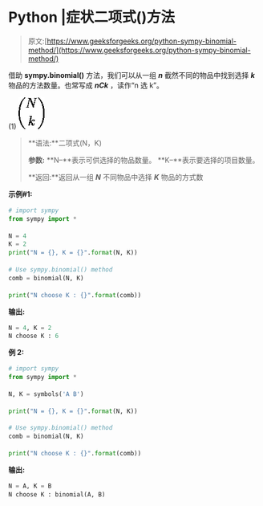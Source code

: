 # Python |症状二项式()方法

> 原文:[https://www.geeksforgeeks.org/python-sympy-binomial-method/](https://www.geeksforgeeks.org/python-sympy-binomial-method/)

借助 **sympy.binomial()** 方法，我们可以从一组 ***n*** 截然不同的物品中找到选择 ***k*** 物品的方法数量。也常写成 ***nCk*** ，读作“n 选 k”。

(1) ![ \begin{equation*}     \binom{N}{k} \end{equation*} ](img/6e2b0303330f3e60daf7413c5e238c04.png "Rendered by QuickLaTeX.com")

> **语法:**二项式(N，K)
> 
> **参数:**
> **N–**表示可供选择的物品数量。
> **K–**表示要选择的项目数量。
> 
> **返回:**返回从一组 ***N*** 不同物品中选择 ***K*** 物品的方式数

**示例#1:**

```py
# import sympy 
from sympy import * 

N = 4
K = 2 
print("N = {}, K = {}".format(N, K))

# Use sympy.binomial() method 
comb = binomial(N, K)  

print("N choose K : {}".format(comb))  
```

**输出:**

```py
N = 4, K = 2
N choose K : 6

```

**例 2:**

```py
# import sympy 
from sympy import * 

N, K = symbols('A B')

print("N = {}, K = {}".format(N, K))

# Use sympy.binomial() method 
comb = binomial(N, K)  

print("N choose K : {}".format(comb))  
```

**输出:**

```py
N = A, K = B
N choose K : binomial(A, B)

```